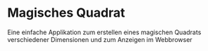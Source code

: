 # Magisches Quadrat

Eine einfache Applikation zum erstellen eines magischen Quadrats verschiedener Dimensionen und zum Anzeigen im Webbrowser
